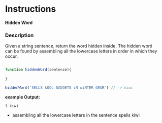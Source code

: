 # Instructions  

**Hidden Word**

### Description

Given a string sentence, return the word hidden inside. The hidden word can be found by assembling all the lowercase letters in order in which they occur.

```javascript

function hiddenWord(sentence){
  
}

hiddenWord('SELLS kOOL GADGETS iN wiNTER GEAR') // -> kiwi
```

**example Output:**
```
1 kiwi
```
- assembling all the lowercase letters in the sentence spells kiwi